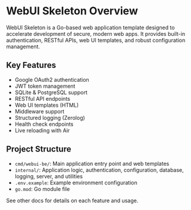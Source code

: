 # WebUI Skeleton Overview

WebUI Skeleton is a Go-based web application template designed to accelerate development of secure, modern web apps. It provides built-in authentication, RESTful APIs, web UI templates, and robust configuration management.

## Key Features
- Google OAuth2 authentication
- JWT token management
- SQLite & PostgreSQL support
- RESTful API endpoints
- Web UI templates (HTML)
- Middleware support
- Structured logging (Zerolog)
- Health check endpoints
- Live reloading with Air

## Project Structure
- `cmd/webui-be/`: Main application entry point and web templates
- `internal/`: Application logic, authentication, configuration, database, logging, server, and utilities
- `.env.example`: Example environment configuration
- `go.mod`: Go module file

See other docs for details on each feature and usage.
